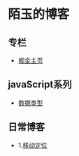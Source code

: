 # 陌玉的博客


## 专栏

* [掘金主页](https://juejin.im/user/5b797dcce51d4538a423b0e0)

## javaScript系列

* [数据类型](https://github.com/Arthurcherryli/Blog/issues/2)

## 日常博客
* 1.[移动定位](https://github.com/Arthurcherryli/Blog/issues/1)
